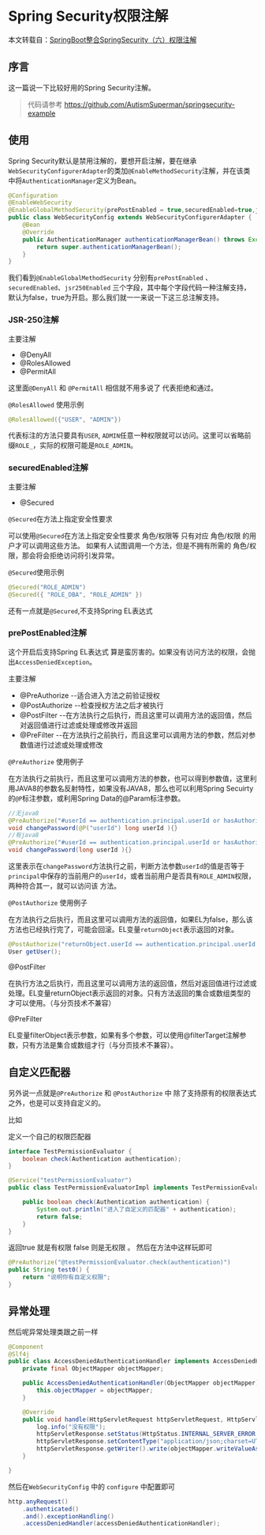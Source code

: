# Spring Security权限注解

本文转载自：[SpringBoot整合SpringSecurity（六）权限注解](https://blog.csdn.net/qq_32867467/article/details/95078794)

## 序言

这一篇说一下比较好用的Spring Security注解。

> 代码请参考 https://github.com/AutismSuperman/springsecurity-example

## 使用

Spring Security默认是禁用注解的，要想开启注解，要在继承`WebSecurityConfigurerAdapter`的类加`@EnableMethodSecurity`注解，并在该类中将`AuthenticationManager`定义为Bean。

```java
@Configuration
@EnableWebSecurity
@EnableGlobalMethodSecurity(prePostEnabled = true,securedEnabled=true,jsr250Enabled=true)
public class WebSecurityConfig extends WebSecurityConfigurerAdapter {
    @Bean
    @Override
    public AuthenticationManager authenticationManagerBean() throws Exception {
        return super.authenticationManagerBean();
    }
}
```

我们看到`@EnableGlobalMethodSecurity` 分别有`prePostEnabled` 、`securedEnabled`、`jsr250Enabled` 三个字段，其中每个字段代码一种注解支持，默认为false，true为开启。那么我们就一一来说一下这三总注解支持。

### JSR-250注解

主要注解

- @DenyAll
- @RolesAllowed
- @PermitAll

这里面`@DenyAll` 和 `@PermitAll` 相信就不用多说了 代表拒绝和通过。

`@RolesAllowed` 使用示例

```java
@RolesAllowed({"USER", "ADMIN"})
```

代表标注的方法只要具有`USER`, `ADMIN`任意一种权限就可以访问。这里可以省略前缀`ROLE_`，实际的权限可能是`ROLE_ADMIN`。

### securedEnabled注解

主要注解

- @Secured

`@Secured`在方法上指定安全性要求

可以使用`@Secured`在方法上指定安全性要求 角色/权限等 只有对应 角色/权限 的用户才可以调用这些方法。 如果有人试图调用一个方法，但是不拥有所需的 角色/权限，那会将会拒绝访问将引发异常。

`@Secured`使用示例

```java
@Secured("ROLE_ADMIN")
@Secured({ "ROLE_DBA", "ROLE_ADMIN" })
```

还有一点就是`@Secured`,不支持Spring EL表达式

### prePostEnabled注解

这个开启后支持Spring EL表达式 算是蛮厉害的。如果没有访问方法的权限，会抛出`AccessDeniedException`。

主要注解

- @PreAuthorize --适合进入方法之前验证授权
- @PostAuthorize --检查授权方法之后才被执行
- @PostFilter --在方法执行之后执行，而且这里可以调用方法的返回值，然后对返回值进行过滤或处理或修改并返回
- @PreFilter --在方法执行之前执行，而且这里可以调用方法的参数，然后对参数值进行过滤或处理或修改

`@PreAuthorize` 使用例子

在方法执行之前执行，而且这里可以调用方法的参数，也可以得到参数值，这里利用JAVA8的参数名反射特性，如果没有JAVA8，那么也可以利用Spring Secuirty的`@P`标注参数，或利用Spring Data的@Param标注参数。

```java
//无java8
@PreAuthorize("#userId == authentication.principal.userId or hasAuthority(‘ADMIN’)")
void changePassword(@P("userId") long userId ){}
//有java8
@PreAuthorize("#userId == authentication.principal.userId or hasAuthority(‘ADMIN’)")
void changePassword(long userId ){}
```

这里表示在`changePassword`方法执行之前，判断方法参数`userId`的值是否等于`principal`中保存的当前用户的`userId`，或者当前用户是否具有`ROLE_ADMIN`权限，两种符合其一，就可以访问该 方法。

`@PostAuthorize` 使用例子

在方法执行之后执行，而且这里可以调用方法的返回值，如果EL为false，那么该方法也已经执行完了，可能会回滚。EL变量`returnObject`表示返回的对象。

```java
@PostAuthorize("returnObject.userId == authentication.principal.userId or hasPermission(returnObject, 'ADMIN')")
User getUser();
```

@PostFilter

在执行方法之后执行，而且这里可以调用方法的返回值，然后对返回值进行过滤或处理。EL变量returnObject表示返回的对象。只有方法返回的集合或数组类型的才可以使用。（与分页技术不兼容）

@PreFilter

EL变量filterObject表示参数，如果有多个参数，可以使用@filterTarget注解参数，只有方法是集合或数组才行（与分页技术不兼容）。

## 自定义匹配器

另外说一点就是`@PreAuthorize` 和 `@PostAuthorize` 中 除了支持原有的权限表达式之外，也是可以支持自定义的。

比如

定义一个自己的权限匹配器

```java
interface TestPermissionEvaluator {
    boolean check(Authentication authentication);
}

@Service("testPermissionEvaluator")
public class TestPermissionEvaluatorImpl implements TestPermissionEvaluator {

    public boolean check(Authentication authentication) {
        System.out.println("进入了自定义的匹配器" + authentication);
        return false;
    }
}
```

返回true 就是有权限 false 则是无权限 。 然后在方法中这样玩即可

```java
@PreAuthorize("@testPermissionEvaluator.check(authentication)")
public String test0() {
	return "说明你有自定义权限";
}
```

## 异常处理

然后呢异常处理类跟之前一样

```java
@Component
@Slf4j
public class AccessDeniedAuthenticationHandler implements AccessDeniedHandler {
    private final ObjectMapper objectMapper;

    public AccessDeniedAuthenticationHandler(ObjectMapper objectMapper) {
        this.objectMapper = objectMapper;
    }

    @Override
    public void handle(HttpServletRequest httpServletRequest, HttpServletResponse httpServletResponse, AccessDeniedException e) throws IOException {
        log.info("没有权限");
        httpServletResponse.setStatus(HttpStatus.INTERNAL_SERVER_ERROR.value());
        httpServletResponse.setContentType("application/json;charset=UTF-8");
        httpServletResponse.getWriter().write(objectMapper.writeValueAsString(e.getMessage()));
    }

}
```

然后在`WebSecurityConfig` 中的 `configure` 中配置即可

```java
http.anyRequest()
    .authenticated()
    .and().exceptionHandling()
    .accessDeniedHandler(accessDeniedAuthenticationHandler);
```

